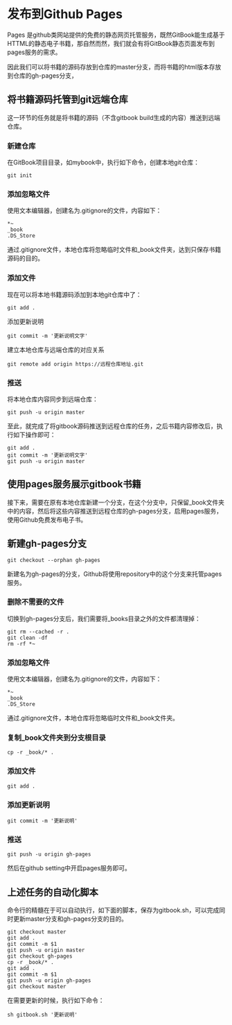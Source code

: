 # 发布到Github Pages

Pages 是github类网站提供的免费的静态网页托管服务，既然GitBook能生成基于HTTML的静态电子书籍，那自然而然，我们就会有将GitBook静态页面发布到pages服务的需求。

因此我们可以将书籍的源码存放到仓库的master分支，而将书籍的html版本存放到仓库的gh-pages分支，

## 将书籍源码托管到git远端仓库

这一环节的任务就是将书籍的源码（不含gitbook build生成的内容）推送到远端仓库。

### 新建仓库

在GitBook项目目录，如mybook中，执行如下命令，创建本地git仓库：

    git init

### 添加忽略文件

使用文本编辑器，创建名为.gitignore的文件，内容如下：

    *~
    _book
    .DS_Store
通过.gitignore文件，本地仓库将忽略临时文件和_book文件夹，达到只保存书籍源码的目的。

### 添加文件

现在可以将本地书籍源码添加到本地git仓库中了：

    git add .
添加更新说明

    git commit -m '更新说明文字'
建立本地仓库与远端仓库的对应关系

    git remote add origin https://远程仓库地址.git

### 推送

将本地仓库内容同步到远端仓库：

    git push -u origin master
至此，就完成了将gitbook源码推送到远程仓库的任务，之后书籍内容修改后，执行如下操作即可：

    git add .
    git commit -m '更新说明文字'
    git push -u origin master

## 使用pages服务展示gitbook书籍

接下来，需要在原有本地仓库新建一个分支，在这个分支中，只保留_book文件夹中的内容，然后将这些内容推送到远程仓库的gh-pages分支，启用pages服务，使用Github免费发布电子书。

## 新建gh-pages分支

    git checkout --orphan gh-pages
新建名为gh-pages的分支，Github将使用repository中的这个分支来托管pages服务。

### 删除不需要的文件

切换到gh-pages分支后，我们需要将_books目录之外的文件都清理掉：

    git rm --cached -r .
    git clean -df
    rm -rf *~

### 添加忽略文件

使用文本编辑器，创建名为.gitignore的文件，内容如下：

    *~
    _book
    .DS_Store

通过.gitignore文件，本地仓库将忽略临时文件和_book文件夹。

### 复制_book文件夹到分支根目录

    cp -r _book/* .

### 添加文件

    git add .

### 添加更新说明

    git commit -m '更新说明'

### 推送

    git push -u origin gh-pages
然后在github setting中开启pages服务即可。

## 上述任务的自动化脚本

命令行的精髓在于可以自动执行，如下面的脚本，保存为gitbook.sh，可以完成同时更新master分支和gh-pages分支的目的。

    git checkout master
    git add .
    git commit -m $1
    git push -u origin master
    git checkout gh-pages
    cp -r _book/* .
    git add .
    git commit -m $1
    git push -u origin gh-pages
    git checkout master
在需要更新的时候，执行如下命令：

    sh gitbook.sh '更新说明'